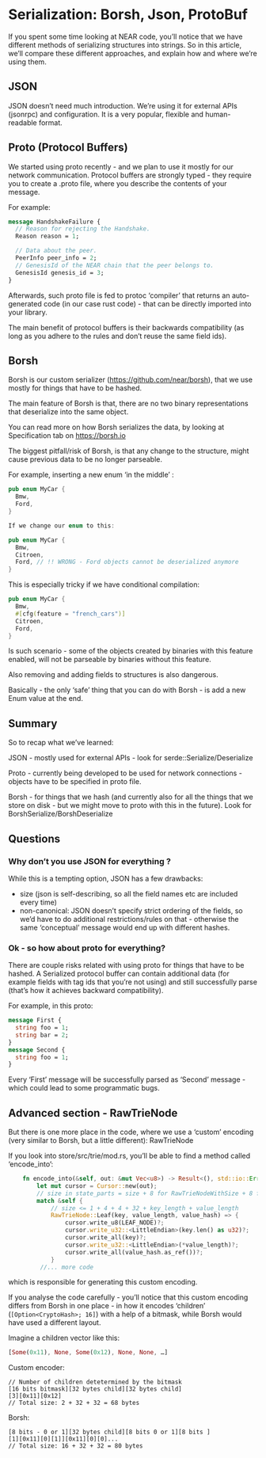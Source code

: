 # Serialization: Borsh, Json, ProtoBuf

If you spent some time looking at NEAR code, you’ll notice that we have
different methods of serializing structures into strings. So in this article,
we’ll compare these different approaches, and explain how and where we’re using
them.

## JSON

JSON doesn’t need much introduction. We’re using it for external APIs (jsonrpc)
and configuration. It is a very popular, flexible and human-readable format.

## Proto (Protocol Buffers)

We started using proto recently - and we plan to use it mostly for our network
communication. Protocol buffers are strongly typed - they require you to create
a .proto file, where you describe the contents of your message.

For example:

```proto
message HandshakeFailure {
  // Reason for rejecting the Handshake.
  Reason reason = 1;

  // Data about the peer.
  PeerInfo peer_info = 2;
  // GenesisId of the NEAR chain that the peer belongs to.
  GenesisId genesis_id = 3;
}
```

Afterwards, such proto file is fed to protoc ‘compiler’ that returns an
auto-generated code (in our case rust code) - that can be directly imported into
your library.

The main benefit of protocol buffers is their backwards compatibility (as long
as you adhere to the rules and don’t reuse the same field ids).

## Borsh

Borsh is our custom serializer (<https://github.com/near/borsh>), that we use
mostly for things that have to be hashed.

The main feature of Borsh is that, there are no two binary representations that
deserialize into the same object.

You can read more on how Borsh serializes the data, by looking at Specification
tab on <https://borsh.io>

The biggest pitfall/risk of Borsh, is that any change to the structure, might
cause previous data to be no longer parseable.

For example, inserting a new enum ‘in the middle’ :

```rust
pub enum MyCar {
  Bmw,
  Ford,
}

If we change our enum to this:

pub enum MyCar {
  Bmw,
  Citroen,
  Ford, // !! WRONG - Ford objects cannot be deserialized anymore
}
```


This is especially tricky if we have conditional compilation:

```rust
pub enum MyCar {
  Bmw,
  #[cfg(feature = "french_cars")]
  Citroen,
  Ford,
}
```

Is such scenario - some of the objects created by binaries with this feature
enabled, will not be parseable by binaries without this feature.

Also removing and adding fields to structures is also dangerous.

Basically - the only ‘safe’ thing that you can do with Borsh - is add a new Enum
value at the end.

## Summary

So to recap what we’ve learned:

JSON - mostly used for external APIs - look for serde::Serialize/Deserialize

Proto - currently being developed to be used for network connections - objects
have to be specified in proto file.

Borsh - for things that we hash (and currently also for all the things that we
store on disk - but we might move to proto with this in the future). Look for
BorshSerialize/BorshDeserialize


## Questions

### Why don’t you use JSON for everything ?

While this is a tempting option, JSON has a few drawbacks:

* size (json is self-describing, so all the field names etc are included every time)
* non-canonical: JSON doesn’t specify strict ordering of the fields, so we’d
  have to do additional restrictions/rules on that - otherwise the same
  ‘conceptual’ message would end up with different hashes.

### Ok - so how about proto for everything?

There are couple risks related with using proto for things that have to be
hashed. A Serialized protocol buffer can contain additional data (for example
fields with tag ids that you’re not using) and still successfully parse (that’s
how it achieves backward compatibility).

For example, in this proto:

```proto
message First {
  string foo = 1;
  string bar = 2;
}
message Second {
  string foo = 1;
}
```

Every ‘First’ message will be successfully parsed as ‘Second’ message - which
could lead to some programmatic bugs.

## Advanced section - RawTrieNode

But there is one more place in the code, where we use a ‘custom’ encoding (very
similar to Borsh, but a little different): RawTrieNode

If you look into store/src/trie/mod.rs, you’ll be able to find a method called ‘encode_into’:

```rust
    fn encode_into(&self, out: &mut Vec<u8>) -> Result<(), std::io::Error> {
        let mut cursor = Cursor::new(out);
        // size in state_parts = size + 8 for RawTrieNodeWithSize + 8 for borsh vector length
        match &self {
            // size <= 1 + 4 + 4 + 32 + key_length + value_length
            RawTrieNode::Leaf(key, value_length, value_hash) => {
                cursor.write_u8(LEAF_NODE)?;
                cursor.write_u32::<LittleEndian>(key.len() as u32)?;
                cursor.write_all(key)?;
                cursor.write_u32::<LittleEndian>(*value_length)?;
                cursor.write_all(value_hash.as_ref())?;
            }
         //... more code
```

which is responsible for generating this custom encoding.

If you analyse the code carefully - you’ll notice that this custom encoding
differs from Borsh in one place - in how it encodes ‘children’
(`[Option<CryptoHash>; 16]`) with a help of a bitmask, while Borsh would have
used a different layout.

Imagine a children vector like this:

```rust
[Some(0x11), None, Some(0x12), None, None, …]
```

Custom encoder:

```
// Number of children detetermined by the bitmask
[16 bits bitmask][32 bytes child][32 bytes child]
[3][0x11][0x12]
// Total size: 2 + 32 + 32 = 68 bytes
```

Borsh:

```
[8 bits - 0 or 1][32 bytes child][8 bits 0 or 1][8 bits ]
[1][0x11][0][1]][0x11][0][0]...
// Total size: 16 + 32 + 32 = 80 bytes
```
